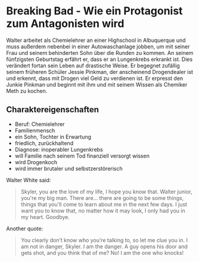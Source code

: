 # Breaking Bad - Wie ein Protagonist zum Antagonisten wird

Walter arbeitet als Chemielehrer an einer Highschool in Albuquerque und muss außerdem nebenbei in einer Autowaschanlage jobben, um mit seiner Frau und seinem behinderten Sohn über die Runden zu kommen. An seinem fünfzigsten Geburtstag erfährt er, dass er an Lungenkrebs erkrankt ist. Dies verändert fortan sein Leben auf drastische Weise. Er begegnet  zufällig seinem früheren Schüler Jessie Pinkman, der anscheinend Drogendealer ist und erkennt, dass mit Drogen viel Geld zu verdienen ist. Er erpresst den Junkie Pinkman und beginnt mit ihm und mit seinem Wissen als Chemiker Meth zu kochen.

## Charaktereigenschaften

* Beruf: Chemielehrer
* Familienmensch
* ein Sohn, Tochter in Erwartung
* friedlich, zurückhaltend
* Diagnose: inoperabler Lungenkrebs
* will Familie nach seinem Tod finanziell versorgt wissen
* wird Drogenkoch
* wird immer brutaler und selbstzerstörerisch

Walter White said:

> Skyler, you are the love of my life, I hope you know that. Walter junior, you're my big man. There are… there are going to be some things, things that you'll come to learn about me in the next few days. I just want you to know that, no matter how it may look, I only had you in my heart. Goodbye.

Another quote:
> You clearly don’t know who you’re talking to, so let me clue you in. I am not in danger, Skyler. I am the danger. A guy opens his door and gets shot, and you think that of me? No! I am the one who knocks!


